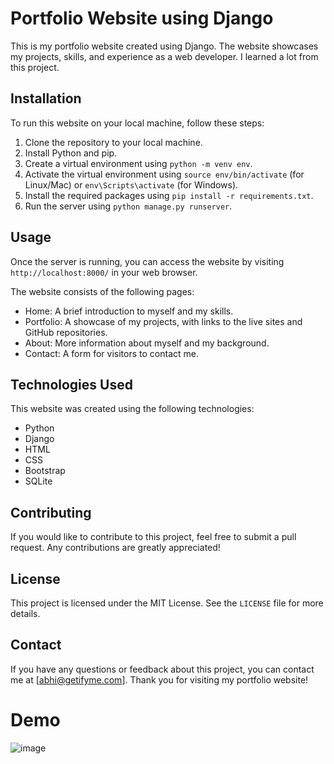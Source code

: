 # Portfolio Website using Django

This is my portfolio website created using Django. The website showcases my projects, skills, and experience as a web developer. I learned a lot from this project.

## Installation

To run this website on your local machine, follow these steps:

1. Clone the repository to your local machine.
2. Install Python and pip.
3. Create a virtual environment using `python -m venv env`.
4. Activate the virtual environment using `source env/bin/activate` (for Linux/Mac) or `env\Scripts\activate` (for Windows).
5. Install the required packages using `pip install -r requirements.txt`.
6. Run the server using `python manage.py runserver`.

## Usage

Once the server is running, you can access the website by visiting `http://localhost:8000/` in your web browser.

The website consists of the following pages:

- Home: A brief introduction to myself and my skills.
- Portfolio: A showcase of my projects, with links to the live sites and GitHub repositories.
- About: More information about myself and my background.
- Contact: A form for visitors to contact me.

## Technologies Used

This website was created using the following technologies:

- Python
- Django
- HTML
- CSS
- Bootstrap
- SQLite

## Contributing

If you would like to contribute to this project, feel free to submit a pull request. Any contributions are greatly appreciated!

## License

This project is licensed under the MIT License. See the `LICENSE` file for more details.

## Contact

If you have any questions or feedback about this project, you can contact me at [abhi@getifyme.com]. Thank you for visiting my portfolio website!


# Demo
![image](https://user-images.githubusercontent.com/85806664/206212465-462613f4-fac6-4fd3-9dac-1294872e013d.png)

